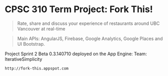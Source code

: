 CPSC 310 Term Project: Fork This!
===================
>Rate, share and discuss your experience of restaurants around UBC Vancouver at real-time

>Main APIs: AngularJS, Firebase, Google Analytics, Google Places and UI Bootstrap.

Project Sprint 2 Beta 0.3.140710 deployed on the App Engine:
Team: IterativeSimplicity
```
http://fork-this.appspot.com
```
